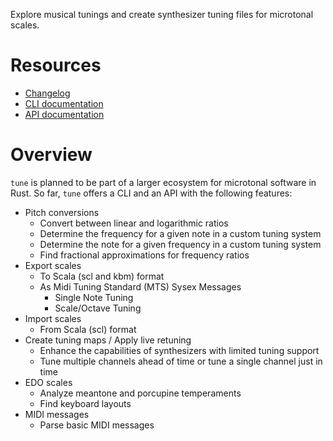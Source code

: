 Explore musical tunings and create synthesizer tuning files for microtonal scales.

# Resources

- [Changelog](https://github.com/Woyten/tune/releases)
- [CLI documentation](https://crates.io/crates/tune-cli)
- [API documentation](https://docs.rs/tune/)

# Overview

`tune` is planned to be part of a larger ecosystem for microtonal software in Rust.
So far, `tune` offers a CLI and an API with the following features:

- Pitch conversions
  - Convert between linear and logarithmic ratios
  - Determine the frequency for a given note in a custom tuning system
  - Determine the note for a given frequency in a custom tuning system
  - Find fractional approximations for frequency ratios
- Export scales
  - To Scala (scl and kbm) format
  - As Midi Tuning Standard (MTS) Sysex Messages
    - Single Note Tuning
    - Scale/Octave Tuning
- Import scales
  - From Scala (scl) format
- Create tuning maps / Apply live retuning
  - Enhance the capabilities of synthesizers with limited tuning support
  - Tune multiple channels ahead of time or tune a single channel just in time
- EDO scales
  - Analyze meantone and porcupine temperaments
  - Find keyboard layouts
- MIDI messages
  - Parse basic MIDI messages